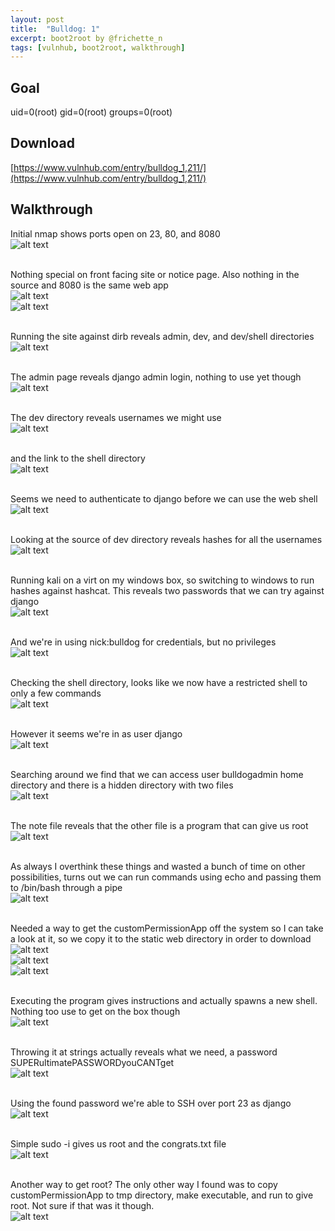 ```yaml
---
layout: post
title:  "Bulldog: 1"
excerpt: boot2root by @frichette_n
tags: [vulnhub, boot2root, walkthrough]
---
```


## Goal
uid=0(root) gid=0(root) groups=0(root)

## Download
[https://www.vulnhub.com/entry/bulldog_1,211/](https://www.vulnhub.com/entry/bulldog_1,211/)

## Walkthrough 
Initial nmap shows ports open on 23, 80, and 8080
<br>![alt text](../vulnhub/Bulldog_1/bulldog_nmap000.png)
<br><br>

Nothing special on front facing site or notice page.  Also nothing in the source and 8080 is the same web app
<br>![alt text](../vulnhub/Bulldog_1/bulldog_web001.png)
<br>![alt text](../vulnhub/Bulldog_1/bulldog_web002.png)
<br><br>

Running the site against dirb reveals admin, dev, and dev/shell directories
<br>![alt text](../vulnhub/Bulldog_1/bulldog_dirb003.png)
<br><br>

The admin page reveals django admin login, nothing to use yet though
<br>![alt text](../vulnhub/Bulldog_1/bulldog_django004.png)
<br><br>

The dev directory reveals usernames we might use
<br>![alt text](../vulnhub/Bulldog_1/bulldog_dev005.png)
<br><br>

and the link to the shell directory
<br>![alt text](../vulnhub/Bulldog_1/bulldog_dev006.png)
<br><br>

Seems we need to authenticate to django before we can use the web shell
<br>![alt text](../vulnhub/Bulldog_1/bulldog_shell007.png)
<br><br>

Looking at the source of dev directory reveals hashes for all the usernames
<br>![alt text](../vulnhub/Bulldog_1/bulldog_source008.png)
<br><br>

Running kali on a virt on my windows box, so switching to windows to run hashes against hashcat. This reveals two passwords that we can try against django
<br>![alt text](../vulnhub/Bulldog_1/bulldog_hash009.png)
<br><br>

And we're in using nick:bulldog for credentials, but no privileges
<br>![alt text](../vulnhub/Bulldog_1/bulldog_web010.png)
<br><br>

Checking the shell directory, looks like we now have a restricted shell to only a few commands
<br>![alt text](../vulnhub/Bulldog_1/bulldog_webshell011.png)
<br><br>

However it seems we're in as user django
<br>![alt text](../vulnhub/Bulldog_1/bulldog_webshell011b.png)
<br><br>

Searching around we find that we can access user bulldogadmin home directory and there is a hidden directory with two files
<br>![alt text](../vulnhub/Bulldog_1/bulldog_webadmin012.png)
<br><br>

The note file reveals that the other file is a program that can give us root
<br>![alt text](../vulnhub/Bulldog_1/bulldog_note013.png)
<br><br>

As always I overthink these things and wasted a bunch of time on other possibilities, turns out we can run commands using echo and passing them to /bin/bash through a pipe
<br>![alt text](../vulnhub/Bulldog_1/bulldog_uname014.png)
<br><br>

Needed a way to get the customPermissionApp off the system so I can take a look at it, so we copy it to the static web directory in order to download
<br>![alt text](../vulnhub/Bulldog_1/bulldog_cpcpa015.png)
<br>![alt text](../vulnhub/Bulldog_1/bulldog_ls016.png)
<br>![alt text](../vulnhub/Bulldog_1/bulldog_download017.png)
<br><br>

Executing the program gives instructions and actually spawns a new shell. Nothing too use to get on the box though
<br>![alt text](../vulnhub/Bulldog_1/bulldog_app018.png)
<br><br>

Throwing it at strings actually reveals what we need, a password SUPERultimatePASSWORDyouCANTget
<br>![alt text](../vulnhub/Bulldog_1/bulldog_cpapass019.png)
<br><br>

Using the found password we're able to SSH over port 23 as django
<br>![alt text](../vulnhub/Bulldog_1/bulldog_djangoshell020.png)
<br><br>

Simple sudo -i gives us root and the congrats.txt file
<br>![alt text](../vulnhub/Bulldog_1/bulldog_root021.png)
<br><br>

Another way to get root? The only other way I found was to copy customPermissionApp to tmp directory, make executable, and run to give root.  Not sure if that was it though.
<br>![alt text](../vulnhub/Bulldog_1/bulldog_rootalt022.png)
<br><br>